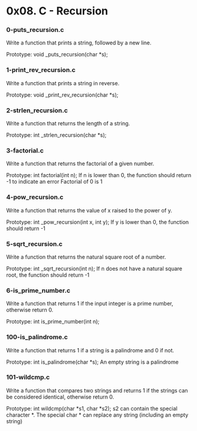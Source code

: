 # 0x08. C - Recursion

### 0-puts_recursion.c
Write a function that prints a string, followed by a new line.

Prototype: void _puts_recursion(char *s);

### 1-print_rev_recursion.c
Write a function that prints a string in reverse.

Prototype: void _print_rev_recursion(char *s);

### 2-strlen_recursion.c
Write a function that returns the length of a string.

Prototype: int _strlen_recursion(char *s);

### 3-factorial.c
Write a function that returns the factorial of a given number.

Prototype: int factorial(int n);
If n is lower than 0, the function should return -1 to indicate an error
Factorial of 0 is 1

### 4-pow_recursion.c
Write a function that returns the value of x raised to the power of y.

Prototype: int _pow_recursion(int x, int y);
If y is lower than 0, the function should return -1

### 5-sqrt_recursion.c
Write a function that returns the natural square root of a number.

Prototype: int _sqrt_recursion(int n);
If n does not have a natural square root, the function should return -1

### 6-is_prime_number.c
Write a function that returns 1 if the input integer is a prime number, otherwise return 0.

Prototype: int is_prime_number(int n);

### 100-is_palindrome.c
Write a function that returns 1 if a string is a palindrome and 0 if not.

Prototype: int is_palindrome(char *s);
An empty string is a palindrome

### 101-wildcmp.c
Write a function that compares two strings and returns 1 if the strings can be considered identical, otherwise return 0.

Prototype: int wildcmp(char *s1, char *s2);
s2 can contain the special character *.
The special char * can replace any string (including an empty string)
